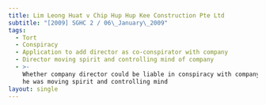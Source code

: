 ```yaml
---
title: Lim Leong Huat v Chip Hup Hup Kee Construction Pte Ltd
subtitle: "[2009] SGHC 2 / 06\_January\_2009"
tags:
  - Tort
  - Conspiracy
  - Application to add director as co-conspirator with company
  - Director moving spirit and controlling mind of company
  - >-
    Whether company director could be liable in conspiracy with company of which
    he was moving spirit and controlling mind
layout: single
---
```


